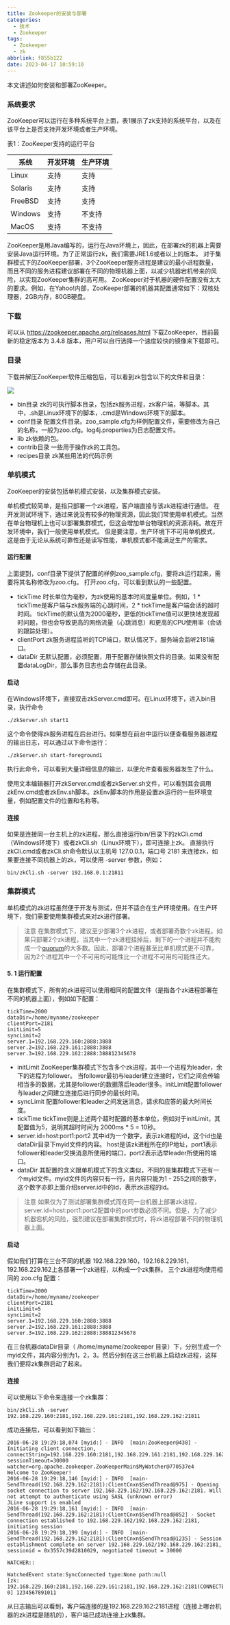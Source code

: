 ```yaml
---
title: Zookeeper的安装与部署
categories:
  - 技术
  - Zookeeper
tags: 
  - Zookeeper
  - zk
abbrlink: f855b122
date: 2023-04-17 10:59:10
---
```


本文讲述如何安装和部署ZooKeeper。

<!--more-->

### 系统要求

ZooKeeper可以运行在多种系统平台上面，表1展示了zk支持的系统平台，以及在该平台上是否支持开发环境或者生产环境。

表1：ZooKeeper支持的运行平台

| 系统    | 开发环境 | 生产环境 |
| ------- | -------- | -------- |
| Linux   | 支持     | 支持     |
| Solaris | 支持     | 支持     |
| FreeBSD | 支持     | 支持     |
| Windows | 支持     | 不支持   |
| MacOS   | 支持     | 不支持   |

ZooKeeper是用Java编写的，运行在Java环境上，因此，在部署zk的机器上需要安装Java运行环境。为了正常运行zk，我们需要JRE1.6或者以上的版本。
对于集群模式下的ZooKeeper部署，3个ZooKeeper服务进程是建议的最小进程数量，而且不同的服务进程建议部署在不同的物理机器上面，以减少机器宕机带来的风险，以实现ZooKeeper集群的高可用。
ZooKeeper对于机器的硬件配置没有太大的要求。例如，在Yahoo!内部，ZooKeeper部署的机器其配置通常如下：双核处理器，2GB内存，80GB硬盘。

### 下载

可以从 https://zookeeper.apache.org/releases.html 下载ZooKeeper，目前最新的稳定版本为 3.4.8 版本，用户可以自行选择一个速度较快的镜像来下载即可。

### 目录

下载并解压ZooKeeper软件压缩包后，可以看到zk包含以下的文件和目录：

![](Zookeeper的安装与部署/20160628193500952.png)



- bin目录
  zk的可执行脚本目录，包括zk服务进程，zk客户端，等脚本。其中，.sh是Linux环境下的脚本，.cmd是Windows环境下的脚本。
- conf目录
  配置文件目录。zoo_sample.cfg为样例配置文件，需要修改为自己的名称，一般为zoo.cfg。log4j.properties为日志配置文件。
- lib
  zk依赖的包。
- contrib目录
  一些用于操作zk的工具包。
- recipes目录
  zk某些用法的代码示例

### 单机模式

ZooKeeper的安装包括单机模式安装，以及集群模式安装。

单机模式较简单，是指只部署一个zk进程，客户端直接与该zk进程进行通信。
在开发测试环境下，通过来说没有较多的物理资源，因此我们常使用单机模式。当然在单台物理机上也可以部署集群模式，但这会增加单台物理机的资源消耗。故在开发环境中，我们一般使用单机模式。
但是要注意，生产环境下不可用单机模式，这是由于无论从系统可靠性还是读写性能，单机模式都不能满足生产的需求。

#### 运行配置

上面提到，conf目录下提供了配置的样例zoo_sample.cfg，要将zk运行起来，需要将其名称修改为zoo.cfg。
打开zoo.cfg，可以看到默认的一些配置。

- tickTime
  时长单位为毫秒，为zk使用的基本时间度量单位。例如，1 * tickTime是客户端与zk服务端的心跳时间，2 * tickTime是客户端会话的超时时间。
  tickTime的默认值为2000毫秒，更低的tickTime值可以更快地发现超时问题，但也会导致更高的网络流量（心跳消息）和更高的CPU使用率（会话的跟踪处理）。
- clientPort
  zk服务进程监听的TCP端口，默认情况下，服务端会监听2181端口。
- dataDir
  无默认配置，必须配置，用于配置存储快照文件的目录。如果没有配置dataLogDir，那么事务日志也会存储在此目录。

#### 启动

在Windows环境下，直接双击zkServer.cmd即可。在Linux环境下，进入bin目录，执行命令

```
./zkServer.sh start1
```

这个命令使得zk服务进程在后台进行。如果想在前台中运行以便查看服务器进程的输出日志，可以通过以下命令运行：

```
./zkServer.sh start-foreground1
```

执行此命令，可以看到大量详细信息的输出，以便允许查看服务器发生了什么。

使用文本编辑器打开zkServer.cmd或者zkServer.sh文件，可以看到其会调用zkEnv.cmd或者zkEnv.sh脚本。zkEnv脚本的作用是设置zk运行的一些环境变量，例如配置文件的位置和名称等。

#### 连接

如果是连接同一台主机上的zk进程，那么直接运行bin/目录下的zkCli.cmd（Windows环境下）或者zkCli.sh（Linux环境下），即可连接上zk。
直接执行zkCli.cmd或者zkCli.sh命令默认以主机号 127.0.0.1，端口号 2181 来连接zk，如果要连接不同机器上的zk，可以使用 -server 参数，例如：

```
bin/zkCli.sh -server 192.168.0.1:21811
```

### 集群模式

单机模式的zk进程虽然便于开发与测试，但并不适合在生产环境使用。在生产环境下，我们需要使用集群模式来对zk进行部署。

> 注意
> 在集群模式下，建议至少部署3个zk进程，或者部署奇数个zk进程。如果只部署2个zk进程，当其中一个zk进程挂掉后，剩下的一个进程并不能构成一个[quorum](http://baike.baidu.com/link?url=pqWrzgH-_VhMLnscR1iRTpPjovfyhxG-8Qs9HxGutiGi5bhnA_lX_pmabLQ-3MiDeigcHRFMYSbFg90RAYVAta)的大多数。因此，部署2个进程甚至比单机模式更不可靠，因为2个进程其中一个不可用的可能性比一个进程不可用的可能性还大。

#### 5. 1 运行配置

在集群模式下，所有的zk进程可以使用相同的配置文件（是指各个zk进程部署在不同的机器上面），例如如下配置：

```
tickTime=2000
dataDir=/home/myname/zookeeper
clientPort=2181
initLimit=5
syncLimit=2
server.1=192.168.229.160:2888:3888
server.2=192.168.229.161:2888:3888
server.3=192.168.229.162:2888:388812345678
```

- initLimit
  ZooKeeper集群模式下包含多个zk进程，其中一个进程为leader，余下的进程为follower。
  当follower最初与leader建立连接时，它们之间会传输相当多的数据，尤其是follower的数据落后leader很多。initLimit配置follower与leader之间建立连接后进行同步的最长时间。
- syncLimit
  配置follower和leader之间发送消息，请求和应答的最大时间长度。
- tickTime
  tickTime则是上述两个超时配置的基本单位，例如对于initLimit，其配置值为5，说明其超时时间为 2000ms * 5 = 10秒。
- server.id=host:port1:port2
  其中id为一个数字，表示zk进程的id，这个id也是dataDir目录下myid文件的内容。
  host是该zk进程所在的IP地址，port1表示follower和leader交换消息所使用的端口，port2表示选举leader所使用的端口。
- dataDir
  其配置的含义跟单机模式下的含义类似，不同的是集群模式下还有一个myid文件。myid文件的内容只有一行，且内容只能为1 - 255之间的数字，这个数字亦即上面介绍server.id中的id，表示zk进程的id。

> 注意
> 如果仅为了测试部署集群模式而在同一台机器上部署zk进程，server.id=host:port1:port2配置中的port参数必须不同。但是，为了减少机器宕机的风险，强烈建议在部署集群模式时，将zk进程部署不同的物理机器上面。

#### 启动

假如我们打算在三台不同的机器 192.168.229.160，192.168.229.161，192.168.229.162上各部署一个zk进程，以构成一个zk集群。
三个zk进程均使用相同的 zoo.cfg 配置：

```
tickTime=2000
dataDir=/home/myname/zookeeper
clientPort=2181
initLimit=5
syncLimit=2
server.1=192.168.229.160:2888:3888
server.2=192.168.229.161:2888:3888
server.3=192.168.229.162:2888:388812345678
```

在三台机器dataDir目录（ /home/myname/zookeeper 目录）下，分别生成一个myid文件，其内容分别为1，2，3。然后分别在这三台机器上启动zk进程，这样我们便将zk集群启动了起来。

#### 连接

可以使用以下命令来连接一个zk集群：

```
bin/zkCli.sh -server 192.168.229.160:2181,192.168.229.161:2181,192.168.229.162:21811
```

成功连接后，可以看到如下输出：

```
2016-06-28 19:29:18,074 [myid:] - INFO  [main:ZooKeeper@438] - Initiating client connection, connectString=192.168.229.160:2181,192.168.229.161:2181,192.168.229.162:2181 sessionTimeout=30000 watcher=org.apache.zookeeper.ZooKeeperMain$MyWatcher@770537e4
Welcome to ZooKeeper!
2016-06-28 19:29:18,146 [myid:] - INFO  [main-SendThread(192.168.229.162:2181):ClientCnxn$SendThread@975] - Opening socket connection to server 192.168.229.162/192.168.229.162:2181. Will not attempt to authenticate using SASL (unknown error)
JLine support is enabled
2016-06-28 19:29:18,161 [myid:] - INFO  [main-SendThread(192.168.229.162:2181):ClientCnxn$SendThread@852] - Socket connection established to 192.168.229.162/192.168.229.162:2181, initiating session
2016-06-28 19:29:18,199 [myid:] - INFO  [main-SendThread(192.168.229.162:2181):ClientCnxn$SendThread@1235] - Session establishment complete on server 192.168.229.162/192.168.229.162:2181, sessionid = 0x3557c39d2810029, negotiated timeout = 30000

WATCHER::

WatchedEvent state:SyncConnected type:None path:null
[zk: 192.168.229.160:2181,192.168.229.161:2181,192.168.229.162:2181(CONNECTED) 0] 1234567891011
```

从日志输出可以看到，客户端连接的是192.168.229.162:2181进程（连接上哪台机器的zk进程是随机的），客户端已成功连接上zk集群。
